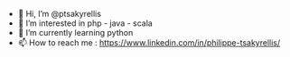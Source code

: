 - 👋 Hi, I’m @ptsakyrellis
- 👀 I’m interested in php - java - scala
- 🌱 I’m currently learning python
- 📫 How to reach me : https://www.linkedin.com/in/philippe-tsakyrellis/
